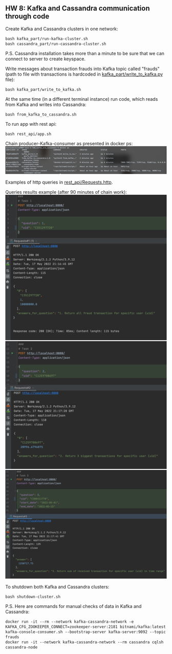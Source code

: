 ## HW 8: Kafka and Cassandra communication through code
Create Kafka and Cassandra clusters in one network:
```
bash kafka_part/run-kafka-cluster.sh
bash cassandra_part/run-cassandra-cluster.sh
```
P.S. Cassandra installation takes more than a minute to be sure that we can connect to server to create keyspace.

Write messages about transaction frauds into Kafka topic called "frauds" 
(path to file with transactions is hardcoded in [kafka_part/write_to_kafka.py](kafka_part/write_to_kafka.py) file):
```
bash kafka_part/write_to_kafka.sh
```

At the same time (in a different terminal instance) run code, 
which reads from Kafka and writes into Cassandra:
```
bash from_kafka_to_cassandra.sh
```

To run app with rest api:
```
bash rest_api/app.sh
```
Chain producer-Kafka-consumer as presented in docker ps:
![chain](images/chain.png)

Examples of http queries in [rest_api/Requests.http](rest_api/Requests.http).

Queries results example (after 90 minutes of chain work):
![results example](images/res1.png)
![results example](images/res2.png)
![results example](images/res3.png)

To shutdown both Kafka and Cassandra clusters:
```
bash shutdown-cluster.sh
```

P.S. Here are commands for manual checks of data in Kafka and Cassandra:
```
docker run -it --rm --network kafka-cassandra-network -e KAFKA_CFG_ZOOKEEPER_CONNECT=zookeeper-server:2181 bitnami/kafka:latest kafka-console-consumer.sh --bootstrap-server kafka-server:9092 --topic frauds
docker run -it --network kafka-cassandra-network --rm cassandra cqlsh cassandra-node
```